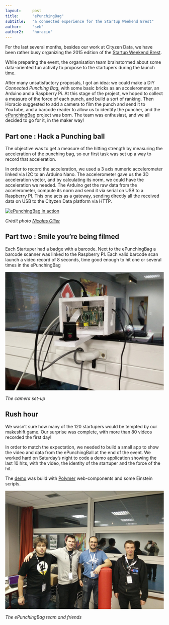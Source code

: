 ```yaml
---
layout:     post
title:      "ePunchingBag"
subtitle:   "a connected experience for the Startup Weekend Brest"
author:     "seb"
author2:    "horacio"
---
```


For the last several months, besides our work at Cityzen Data, we have been rather busy organizing the 2015 edition of the [Startup Weekend Brest](http://brest.startupweekend.org/).

While preparing the event, the organisation team brainstormed about some data-oriented fun activity to propose to the startupers during the launch time.

After many unsatisfactory proposals, I got an idea: we could make a DIY *Connected Punching Bag*, with some basic bricks as an accelerometer, an Arduino and a Raspberry Pi.
At this stage of the project, we hoped to collect a measure of the force of each punch, and build a sort of ranking. Then Horacio suggested to add a camera to film the punch and send it to YouTube, and a barcode reader to allow us to identify the puncher, and the [ePunchingBag](https://twitter.com/ePunchingBag) project was born. The team was enthusiast, and we all decided to go for it, in the maker way!   


## Part one : Hack a Punching ball ##

The objective was to get a measure of the hitting strength by measuring the acceleration of the punching bag, so our first task was set up a way to record that acceleration. 

In order to record the acceleration, we used a 3 axis numeric accelerometer linked via I2C to an Arduino Nano. The accelerometer gave us the 3D acceleration vector, and by calculating its norm, we could have the acceleration we needed. The Arduino get the raw data from the accelerometer, compute its norm and send it via serial on USB to a Raspberry PI.  This one acts as a gateway, sending directly all the received data on USB to the Cityzen Data platform via HTTP.

[![ePunchingBag in action](https://farm8.staticflickr.com/7442/16230847037_31731c64bb_z.jpg)](https://www.flickr.com/photos/114768676@N07/16230847037)

*Crédit photo [Nicolas Ollier](https://twitter.com/nikko2foo)*


## Part two : Smile you’re being filmed ##

Each Startuper had a badge with a barcode. Next to the ePunchingBag a barcode scanner was linked to the Raspberry PI. Each valid barcode scan launch a video record of 8 seconds, time good enough to hit one or several times in the ePunchingBag

![the RaspPi camera](/img/ePunchingBag-02_640px.jpg)

*The camera set-up*


## Rush hour ##

We wasn’t sure how many of the 120 startupers would be tempted by our makeshift game. Our surprise was complete, with more than 80 videos recorded the first day!

In order to match the expectation, we needed to build a small app to show the video and data from the ePunchingBall at the end of the event. We worked hard on Saturday’s night to code a demo application showing the last 10 hits, with the video, the identity of the startuper and the  force of the hit.

The [demo](https://api0.cityzendata.net/widgets/punchingball/) was build with [Polymer](http://polymer-project.org) web-components and some Einstein scripts.



![ePunchingBag team](/img/ePunchingBag-01_640px.jpg)

*The ePunchingBag team and friends*

